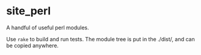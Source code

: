 site\_perl
=========

A handful of useful perl modules.

Use `rake` to build and run tests. The module tree is put in the ./dist/, and can be copied anywhere.
